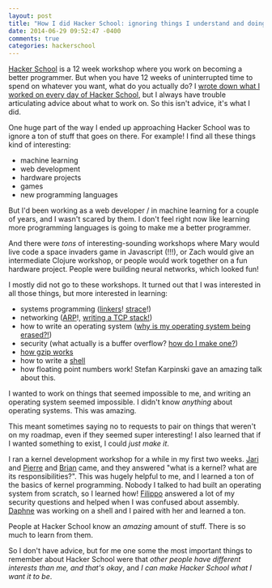 ```yaml
---
layout: post
title: "How I did Hacker School: ignoring things I understand and doing the impossible"
date: 2014-06-29 09:52:47 -0400
comments: true
categories: hackerschool
---
```

[Hacker School](https://www.hackerschool.com/) is a 12 week workshop
where you work on becoming a better programmer. But when you have 12
weeks of uninterrupted time to spend on whatever you want, what do you
actually do? I
[wrote down what I worked on every day of Hacker School](http://jvns.ca/blog/categories/hackerschool/),
but I always have trouble articulating advice about what to work on.
So this isn't advice, it's what I did.

<!-- more -->

One huge part of the way I ended up approaching Hacker School was to
ignore a ton of stuff that goes on there. For example! I find all
these things kind of interesting:

* machine learning
* web development
* hardware projects
* games
* new programming languages

But I'd been working as a web developer / in machine learning for a
couple of years, and I wasn't scared by them. I don't feel right now
like learning more programming languages is going to make me a better
programmer.

And there were *tons* of interesting-sounding workshops where Mary
would live code a space invaders game in Javascript (!!!), or Zach
would give an intermediate Clojure workshop, or people would work
together on a fun hardware project. People were building neural
networks, which looked fun!

I mostly did not go to these workshops. It turned out that I was
interested in all those things, but more interested in learning:

* systems programming
  ([linkers](http://jvns.ca/blog/2013/12/10/day-40-learning-about-linkers/)!
  [strace](http://jvns.ca/blog/2014/04/20/debug-your-programs-like-theyre-closed-source/)!)
* networking
  ([ARP](http://jvns.ca/blog/2013/10/29/day-18-in-ur-connection/)!,
  [writing a TCP stack!](http://jvns.ca/blog/2013/11/27/day-34b-wrapping-up-the-tcp-stack/))
* how to write an operating system
  ([why is my operating system being erased?!](http://jvns.ca/blog/2013/12/16/day-43-hopefully-the-last-day-spent-fixing-linker-problems/))
* security (what actually is a buffer overflow?
  [how do I make one?](http://jvns.ca/blog/2013/10/28/day-17-buffer-overflows/))
* [how gzip works](http://jvns.ca/blog/2013/10/24/day-16-gzip-plus-poetry-equals-awesome/)
* how to write a
  [shell](http://jvns.ca/blog/2013/10/01/hacker-school-day-2-what-does-a-shell-even-do/)
* how floating point numbers work! Stefan Karpinski gave an amazing
  talk about this.

I wanted to work on things that seemed impossible to me, and writing an
operating system seemed impossible. I didn't know *anything* about
operating systems. This was amazing.

This meant sometimes saying no to requests to pair on things that
weren't on my roadmap, even if they seemed super interesting! I also
learned that if I wanted something to exist, I could *just make it*.

I ran a kernel development workshop for a while in my first two weeks.
[Jari](https://github.com/jtakkala) and
[Pierre](https://github.com/pyb) and
[Brian](https://github.com/briandignan) came, and they answered "what
is a kernel? what are its responsibilities?". This was hugely helpful
to me, and I learned a ton of the basics of kernel programming. Nobody
I talked to had built an operating system from scratch, so I learned
how! [Filippo](https://filippo.io/) answered a lot of my security
questions and helped when I was confused about assembly.
[Daphne](https://twitter.com/lifeissweetgood) was working on a shell
and I paired with her and learned a ton.

People at Hacker School know an *amazing* amount of stuff. There is so
much to learn from them.

So I don't have advice, but for me one some the most important things
to remember about Hacker School were that *other people have different
interests than me, and that's okay*, and *I can make Hacker School
what I want it to be*.
